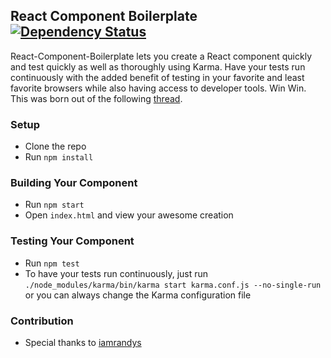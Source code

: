 ## React Component Boilerplate [![Dependency Status](https://david-dm.org/yahoo/flux-examples.svg)](https://david-dm.org/TYRONEMICHAEL/react-component-boilerplate)

React-Component-Boilerplate lets you create a React component quickly and test quickly as well as thoroughly using Karma. Have your tests run continuously with the added benefit of testing in your favorite and least favorite browsers while also having access to developer tools. Win Win. This was born out of the following [thread](https://github.com/facebook/jest/issues/116). 

### Setup

* Clone the repo
* Run `npm install`

### Building Your Component

* Run `npm start`
* Open `index.html` and view your awesome creation

### Testing Your Component

* Run `npm test`
* To have your  tests run continuously, just run `./node_modules/karma/bin/karma start karma.conf.js --no-single-run` or you can always change the Karma configuration file

### Contribution

* Special thanks to [iamrandys](https://github.com/iamrandys)
